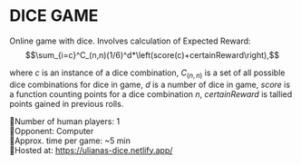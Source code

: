 # DICE GAME
 
 Online game with dice. Involves calculation of Expected Reward:
$$\sum_{i=c}^C_(n,n)(1/6)^d*\left(score(c)+certainReward\right),$$

 where $`c`$ is an instance of a dice combination, $`C_(n,n)`$ is a set of all possible dice combinations for dice in game, $`d`$ is a number of dice in game, $`score`$ is a function counting points for a dice combination $`n`$, $`certainReward`$ is tallied points gained in previous rolls.   
 
 🎲Number of human players: 1  
 🎲Opponent: Computer  
 🎲Approx. time per game: ~5 min  
 🎲Hosted at: https://ulianas-dice.netlify.app/  



 
